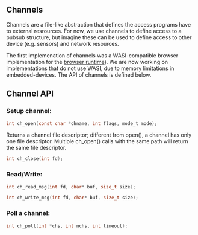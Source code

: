 ## Channels
Channels are a file-like abstraction that defines the access programs have to external resrources. For now, we use channels to define access to a pubsub structure, but imagine these can be used to define access to other device (e.g. sensors) and network resources.

The first implemenation of channels was a WASI-compatible browser implementation for the [browser runtime](https://github.com/conix-center/arena-runtime-browser)). We are now working on implementations that do not use WASI, due to memory limitations in embedded-devices. The API of channels is defined below.

## Channel API

### Setup channel:

```c
int ch_open(const char *chname, int flags, mode_t mode);
```

Returns a channel file descriptor; different from open(), a channel has only one file descriptor.
Multiple ch_open() calls with the same path will return the same file descriptor.

```c
int ch_close(int fd);
```

### Read/Write:
```c
int ch_read_msg(int fd, char* buf, size_t size);
```

```c
int ch_write_msg(int fd, char* buf, size_t size);
```

### Poll a channel:
```c
int ch_poll(int *chs, int nchs, int timeout);
```
